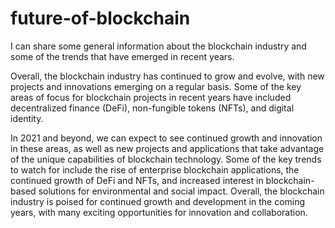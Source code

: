 # future-of-blockchain
I can share some general information about the blockchain industry and some of the trends that have emerged in recent years.

Overall, the blockchain industry has continued to grow and evolve, with new projects and innovations emerging on a regular basis. Some of the key areas of focus for blockchain projects in recent years have included decentralized finance (DeFi), non-fungible tokens (NFTs), and digital identity.

In 2021 and beyond, we can expect to see continued growth and innovation in these areas, as well as new projects and applications that take advantage of the unique capabilities of blockchain technology. Some of the key trends to watch for include the rise of enterprise blockchain applications, the continued growth of DeFi and NFTs, and increased interest in blockchain-based solutions for environmental and social impact. Overall, the blockchain industry is poised for continued growth and development in the coming years, with many exciting opportunities for innovation and collaboration.
